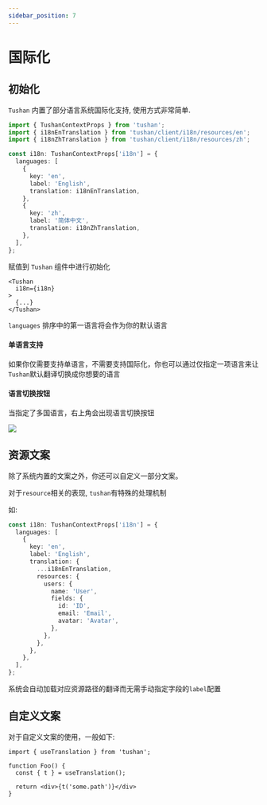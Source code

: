 ```yaml
---
sidebar_position: 7
---
```


# 国际化

## 初始化

`Tushan` 内置了部分语言系统国际化支持, 使用方式非常简单.

```ts
import { TushanContextProps } from 'tushan';
import { i18nEnTranslation } from 'tushan/client/i18n/resources/en';
import { i18nZhTranslation } from 'tushan/client/i18n/resources/zh';

const i18n: TushanContextProps['i18n'] = {
  languages: [
    {
      key: 'en',
      label: 'English',
      translation: i18nEnTranslation,
    },
    {
      key: 'zh',
      label: '简体中文',
      translation: i18nZhTranslation,
    },
  ],
};
```

赋值到 `Tushan` 组件中进行初始化
```tsx
<Tushan
  i18n={i18n}
>
  {...}
</Tushan>
```

`languages` 排序中的第一语言将会作为你的默认语言

#### 单语言支持

如果你仅需要支持单语言，不需要支持国际化，你也可以通过仅指定一项语言来让`Tushan`默认翻译切换成你想要的语言

#### 语言切换按钮

当指定了多国语言，右上角会出现语言切换按钮

![](/img/docs/misc/i18n.png)

## 资源文案

除了系统内置的文案之外，你还可以自定义一部分文案。

对于`resource`相关的表现, `tushan`有特殊的处理机制

如:
```ts
const i18n: TushanContextProps['i18n'] = {
  languages: [
    {
      key: 'en',
      label: 'English',
      translation: {
        ...i18nEnTranslation,
        resources: {
          users: {
            name: 'User',
            fields: {
              id: 'ID',
              email: 'Email',
              avatar: 'Avatar',
            },
          },
        },
      },
    },
  ],
};
```

系统会自动加载对应资源路径的翻译而无需手动指定字段的`label`配置

## 自定义文案

对于自定义文案的使用，一般如下:

```tsx
import { useTranslation } from 'tushan';

function Foo() {
  const { t } = useTranslation();
  
  return <div>{t('some.path')}</div>
}

```
